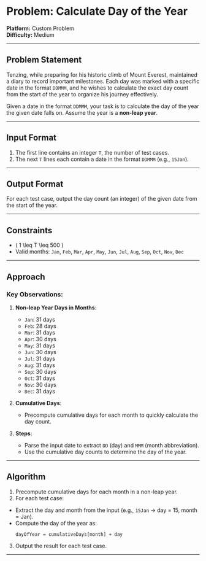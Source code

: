 # Problem: Calculate Day of the Year  
**Platform:** Custom Problem  
**Difficulty:** Medium  

---

## Problem Statement
Tenzing, while preparing for his historic climb of Mount Everest, maintained a diary to record important milestones. Each day was marked with a specific date in the format `DDMMM`, and he wishes to calculate the exact day count from the start of the year to organize his journey effectively.

Given a date in the format `DDMMM`, your task is to calculate the day of the year the given date falls on. Assume the year is a **non-leap year**.

---

## Input Format
1. The first line contains an integer `T`, the number of test cases.
2. The next `T` lines each contain a date in the format `DDMMM` (e.g., `15Jan`).

---

## Output Format
For each test case, output the day count (an integer) of the given date from the start of the year.

---

## Constraints
- \( 1 \leq T \leq 500 \)
- Valid months: `Jan`, `Feb`, `Mar`, `Apr`, `May`, `Jun`, `Jul`, `Aug`, `Sep`, `Oct`, `Nov`, `Dec`

---

## Approach
### Key Observations:
1. **Non-leap Year Days in Months**:
   - `Jan`: 31 days
   - `Feb`: 28 days
   - `Mar`: 31 days
   - `Apr`: 30 days
   - `May`: 31 days
   - `Jun`: 30 days
   - `Jul`: 31 days
   - `Aug`: 31 days
   - `Sep`: 30 days
   - `Oct`: 31 days
   - `Nov`: 30 days
   - `Dec`: 31 days

2. **Cumulative Days**:
   - Precompute cumulative days for each month to quickly calculate the day count.

3. **Steps**:
   - Parse the input date to extract `DD` (day) and `MMM` (month abbreviation).
   - Use the cumulative day counts to determine the day of the year.

---

## Algorithm
1. Precompute cumulative days for each month in a non-leap year.
2. For each test case:
- Extract the day and month from the input (e.g., `15Jan` -> day = 15, month = Jan).
- Compute the day of the year as:
  ```
  dayOfYear = cumulativeDays[month] + day
  ```
3. Output the result for each test case.

---
